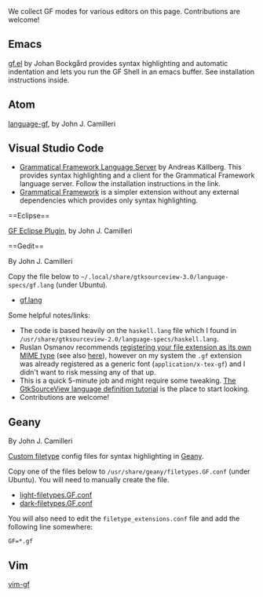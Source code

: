 
We collect GF modes for various editors on this page. Contributions are
welcome!

## Emacs 

[gf.el](https://github.com/GrammaticalFramework/gf-emacs-mode) by Johan
Bockgård provides syntax highlighting and automatic indentation and
lets you run the GF Shell in an emacs buffer.  See installation
instructions inside.

## Atom 

[language-gf](https://atom.io/packages/language-gf), by John J. Camilleri

## Visual Studio Code 

 * [Grammatical Framework Language Server](https://marketplace.visualstudio.com/items?itemName=anka-213.gf-vscode) by Andreas Källberg.
This provides syntax highlighting and a client for the Grammatical Framework language server. Follow the installation instructions in the link.
 * [Grammatical Framework](https://marketplace.visualstudio.com/items?itemName=GrammaticalFramework.gf-vscode) is a simpler extension
without any external dependencies which provides only syntax highlighting.

==Eclipse==

[GF Eclipse Plugin](https://github.com/GrammaticalFramework/gf-eclipse-plugin/), by John J. Camilleri

==Gedit==

By John J. Camilleri

Copy the file below to
`~/.local/share/gtksourceview-3.0/language-specs/gf.lang` (under Ubuntu).

 * [gf.lang](../src/tools/gf.lang)

Some helpful notes/links:

 * The code is based heavily on the `haskell.lang` file which I found in
`/usr/share/gtksourceview-2.0/language-specs/haskell.lang`.
 * Ruslan Osmanov recommends
[registering your file extension as its own MIME type](http://osmanov-dev-notes.blogspot.com/2011/04/how-to-add-new-highlight-mode-in-gedit.html)
(see also [here](https://help.ubuntu.com/community/AddingMimeTypes)),
however on my system the `.gf` extension was already registered
as a generic font (`application/x-tex-gf`) and I didn't want to risk
messing any of that up.
 * This is a quick 5-minute job and might require some tweaking.
[The GtkSourceView language definition tutorial](http://developer.gnome.org/gtksourceview/stable/lang-tutorial.html)
is the place to start looking.
 * Contributions are welcome!

## Geany 

By John J. Camilleri

[Custom filetype](http://www.geany.org/manual/dev/index.html#custom-filetypes)
config files for syntax highlighting in [Geany](http://www.geany.org/).

Copy one of the files below to `/usr/share/geany/filetypes.GF.conf`
(under Ubuntu). You will need to manually create the file.

 * [light-filetypes.GF.conf](../src/tools/light-filetypes.GF.conf)
 * [dark-filetypes.GF.conf](../src/tools/dark-filetypes.GF.conf)

You will also need to edit the `filetype_extensions.conf` file and add the
following line somewhere:

    GF=*.gf

## Vim 

[vim-gf](https://github.com/gdetrez/vim-gf)

